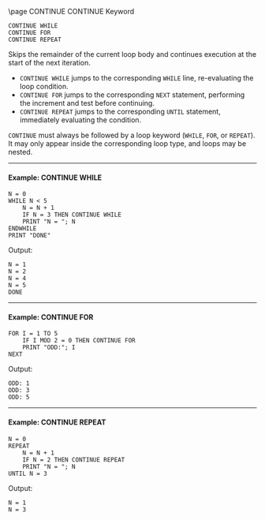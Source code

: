 \page CONTINUE CONTINUE Keyword

```basic
CONTINUE WHILE
CONTINUE FOR
CONTINUE REPEAT
```

Skips the remainder of the current loop body and continues execution at the start of the next iteration.

* `CONTINUE WHILE` jumps to the corresponding `WHILE` line, re-evaluating the loop condition.
* `CONTINUE FOR` jumps to the corresponding `NEXT` statement, performing the increment and test before continuing.
* `CONTINUE REPEAT` jumps to the corresponding `UNTIL` statement, immediately evaluating the condition.

`CONTINUE` must always be followed by a loop keyword (`WHILE`, `FOR`, or `REPEAT`).
It may only appear inside the corresponding loop type, and loops may be nested.

---

#### Example: CONTINUE WHILE

```basic
N = 0
WHILE N < 5
    N = N + 1
    IF N = 3 THEN CONTINUE WHILE
    PRINT "N = "; N
ENDWHILE
PRINT "DONE"
```

Output:

```
N = 1
N = 2
N = 4
N = 5
DONE
```

---

#### Example: CONTINUE FOR

```basic
FOR I = 1 TO 5
    IF I MOD 2 = 0 THEN CONTINUE FOR
    PRINT "ODD:"; I
NEXT
```

Output:

```
ODD: 1
ODD: 3
ODD: 5
```

---

#### Example: CONTINUE REPEAT

```basic
N = 0
REPEAT
    N = N + 1
    IF N = 2 THEN CONTINUE REPEAT
    PRINT "N = "; N
UNTIL N = 3
```

Output:

```
N = 1
N = 3
```
